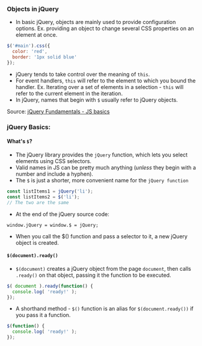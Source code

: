 ### Objects in jQuery
- In basic jQuery, objects are mainly used to provide configuration options. Ex. providing an object to change several CSS properties on an element at once.

```JavaScript
$('#main').css({
  color: 'red',
  border: '1px solid blue'
});
```

- jQuery tends to take control over the meaning of `this`.
- For event handlers, `this` will refer to the element to which you bound the handler. Ex. Iterating over a set of elements in a selection - `this` will refer to the current element in the iteration.
- In jQuery, names that begin with `$` usually refer to jQuery objects.

Source: [jQuery Fundamentals - JS basics](http://jqfundamentals.com/chapter/javascript-basics)

### jQuery Basics:

#### What's `$`?
- The jQuery library provides the `jQuery` function, which lets you select elements using CSS selectors.
- Valid names in JS can be pretty much anything (*unless* they begin with a number and include a hyphen).
- The `$` is just a shorter, more convenient name for the `jQuery function`

```JavaScript
const listItems1 = jQuery('li');
const listItems2 = $('li');
// The two are the same
```

- At the end of the jQuery source code:

```
window.jQuery = window.$ = jQuery;
```

- When you call the $() function and pass a selector to it, a new jQuery object is created.

#### `$(document).ready()`
- `$(document)` creates a jQuery object from the page `document`, then calls `.ready()` on that object, passing it the function to be executed.

```JavaScript
$( document ).ready(function() {
  console.log( 'ready!' );
});
```

- A shorthand method - `$()` function is an alias for `$(document.ready())` if you pass it a function.

```JavaScript
$(function() {
  console.log( 'ready!' );
});
```
